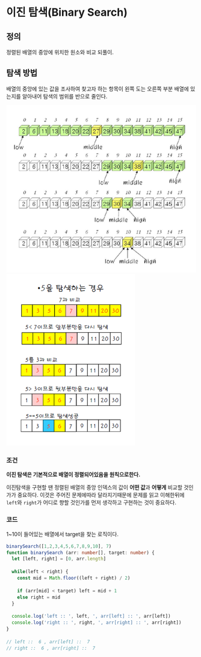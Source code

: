 # 이진 탐색(Binary Search)

## 정의 

정렬된 배열의 중앙에 위치한 원소와 비교 되풀이.

## 탐색 방법

배열의 중앙에 있는 값을 조사하여 찾고자 하는 항목이 왼쪽 도는 오른쪽 부분 배열에 있는지를 알아내어 탐색의 범위를 반으로 줄인다.

![탐색](./bs1.png) ![탐색](./bs2.png)

### 조건

**이진 탐색은 기본적으로 배열이 정렬되어있음을 원칙으로한다.** 

이진탐색을 구현할 땐 정렬된 배열의 중앙 인덱스의 값이 **어떤 값**과 **어떻게** 비교할 것인가가 중요하다.
이것은 주어진 문제에따라 달라지기때문에 문제를 읽고 이해한뒤에 `left`와 `right`가 어디로 향할 것인가를 먼저 생각하고 구현하는 것이 중요하다.

### 코드

1~10이 들어있는 배열에서 target을 찾는 로직이다.

```ts
binarySearch([1,2,3,4,5,6,7,8,9,10], 7)
function binarySearch (arr: number[], target: number) {
  let [left, right] = [0, arr.length]

  while(left < right) {
    const mid = Math.floor((left + right) / 2)

    if (arr[mid] < target) left = mid + 1
    else right = mid
  }

  console.log('left :: ', left, ', arr[left] :: ', arr[left])
  console.log('right :: ', right, ', arr[right] :: ', arr[right])
}

// left ::  6 , arr[left] ::  7
// right ::  6 , arr[right] ::  7
```